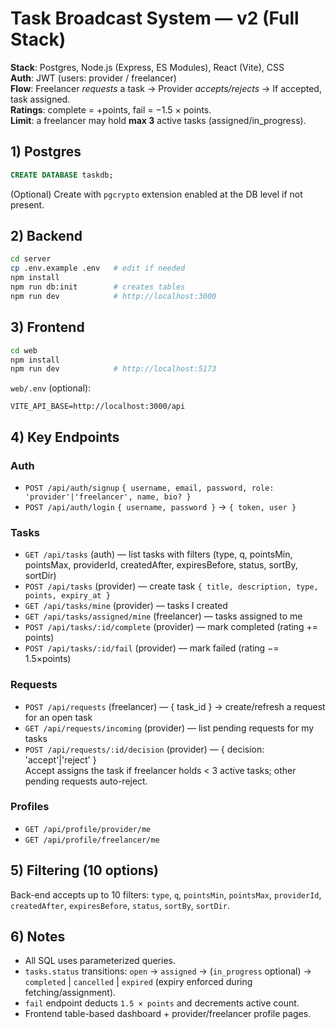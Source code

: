 
# Task Broadcast System — v2 (Full Stack)

**Stack**: Postgres, Node.js (Express, ES Modules), React (Vite), CSS  
**Auth**: JWT (users: provider / freelancer)  
**Flow**: Freelancer *requests* a task → Provider *accepts/rejects* → If accepted, task assigned.  
**Ratings**: complete = +points, fail = −1.5 × points.  
**Limit**: a freelancer may hold **max 3** active tasks (assigned/in_progress).


## 1) Postgres
```sql
CREATE DATABASE taskdb;
```
(Optional) Create with `pgcrypto` extension enabled at the DB level if not present.

## 2) Backend
```bash
cd server
cp .env.example .env   # edit if needed
npm install
npm run db:init        # creates tables
npm run dev            # http://localhost:3000
```

## 3) Frontend
```bash
cd web
npm install
npm run dev            # http://localhost:5173
```

`web/.env` (optional):
```
VITE_API_BASE=http://localhost:3000/api
```

## 4) Key Endpoints
### Auth
- `POST /api/auth/signup` `{ username, email, password, role: 'provider'|'freelancer', name, bio? }`
- `POST /api/auth/login` `{ username, password }` → `{ token, user }`

### Tasks
- `GET /api/tasks` (auth) — list tasks with filters (type, q, pointsMin, pointsMax, providerId, createdAfter, expiresBefore, status, sortBy, sortDir)
- `POST /api/tasks` (provider) — create task `{ title, description, type, points, expiry_at }`
- `GET /api/tasks/mine` (provider) — tasks I created
- `GET /api/tasks/assigned/mine` (freelancer) — tasks assigned to me
- `POST /api/tasks/:id/complete` (provider) — mark completed (rating += points)
- `POST /api/tasks/:id/fail` (provider) — mark failed (rating −= 1.5×points)

### Requests
- `POST /api/requests` (freelancer) — { task_id }  → create/refresh a request for an open task
- `GET /api/requests/incoming` (provider) — list pending requests for my tasks
- `POST /api/requests/:id/decision` (provider) — { decision: 'accept'|'reject' }  
  Accept assigns the task if freelancer holds < 3 active tasks; other pending requests auto-reject.

### Profiles
- `GET /api/profile/provider/me`
- `GET /api/profile/freelancer/me`

## 5) Filtering (10 options)
Back-end accepts up to 10 filters: `type`, `q`, `pointsMin`, `pointsMax`, `providerId`, `createdAfter`, `expiresBefore`, `status`, `sortBy`, `sortDir`.

## 6) Notes
- All SQL uses parameterized queries.
- `tasks.status` transitions: `open` → `assigned` → (`in_progress` optional) → `completed` | `cancelled` | `expired` (expiry enforced during fetching/assignment).
- `fail` endpoint deducts `1.5 × points` and decrements active count.
- Frontend table-based dashboard + provider/freelancer profile pages.

